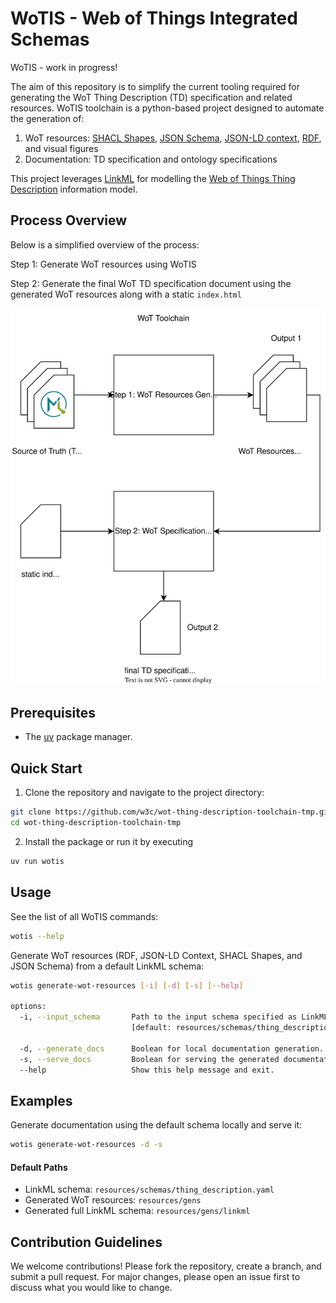 
# WoTIS - Web of Things Integrated Schemas

WoTIS - work in progress!

The aim of this repository is to simplify the current tooling required for generating the WoT Thing Description (TD) specification and related resources. 
WoTIS toolchain is a python-based project designed to automate the generation of: 
 1) WoT resources: [SHACL Shapes](https://www.w3.org/TR/shacl/), [JSON Schema](https://json-schema.org/specification), [JSON-LD context](https://www.w3.org/TR/json-ld11/), [RDF](https://www.w3.org/TR/rdf11-concepts/), and visual figures
 2) Documentation: TD specification and ontology specifications

This project leverages [LinkML](https://linkml.io/linkml/) for modelling the [Web of Things Thing Description](https://www.w3.org/TR/wot-thing-description11/) information model.

## Process Overview

Below is a simplified overview of the process:

Step 1: Generate WoT resources using WoTIS

Step 2: Generate the final WoT TD specification document using the generated WoT resources along with a static ```index.html```

<img title="WoT Toolchain Overview" src="images/toolchain.svg">

## Prerequisites
* The [uv](https://docs.astral.sh/uv/) package manager.

## Quick Start
1. Clone the repository and navigate to the project directory:
```bash
git clone https://github.com/w3c/wot-thing-description-toolchain-tmp.git
cd wot-thing-description-toolchain-tmp
```
2. Install the package or run it by executing
```bash
uv run wotis
```

## Usage
See the list of all WoTIS commands:
```bash
wotis --help
```

Generate WoT resources (RDF, JSON-LD Context, SHACL Shapes, and JSON Schema) from a default LinkML schema: 
```bash
wotis generate-wot-resources [-i] [-d] [-s] [--help]

options:
  -i, --input_schema       Path to the input schema specified as LinkML yaml.
                           [default: resources/schemas/thing_description.yaml]
                           
  -d, --generate_docs      Boolean for local documentation generation.
  -s, --serve_docs         Boolean for serving the generated documentation.
  --help                   Show this help message and exit.
```

## Examples
Generate documentation using the default schema locally and serve it:
```bash
wotis generate-wot-resources -d -s
```

#### Default Paths
* LinkML schema: `resources/schemas/thing_description.yaml`
* Generated WoT resources: `resources/gens`
* Generated full LinkML schema: `resources/gens/linkml`

## Contribution Guidelines
We welcome contributions! Please fork the repository, create a branch, and submit a pull request. For major changes, please open an issue first to discuss what you would like to change.
